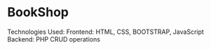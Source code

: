 # BookShop
Technologies Used:
  Frontend: HTML, CSS, BOOTSTRAP, JavaScript
  Backend: PHP
CRUD operations
